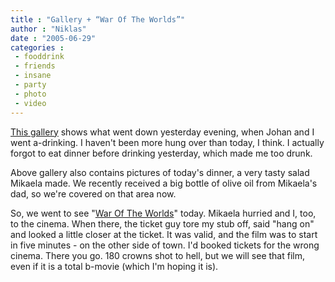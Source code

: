 ```yaml
---
title : "Gallery + “War Of The Worlds”"
author : "Niklas"
date : "2005-06-29"
categories : 
 - fooddrink
 - friends
 - insane
 - party
 - photo
 - video
---
```


[This gallery](https://niklasblog.com/bilder/2005-06-29) shows what went down yesterday evening, when Johan and I went a-drinking. I haven't been more hung over than today, I think. I actually forgot to eat dinner before drinking yesterday, which made me too drunk.

Above gallery also contains pictures of today's dinner, a very tasty salad Mikaela made. We recently received a big bottle of olive oil from Mikaela's dad, so we're covered on that area now.

So, we went to see "[War Of The Worlds](http://www.imdb.com/title/tt0407304)" today. Mikaela hurried and I, too, to the cinema. When there, the ticket guy tore my stub off, said "hang on" and looked a little closer at the ticket. It was valid, and the film was to start in five minutes - on the other side of town. I'd booked tickets for the wrong cinema. There you go. 180 crowns shot to hell, but we will see that film, even if it is a total b-movie (which I'm hoping it is).
